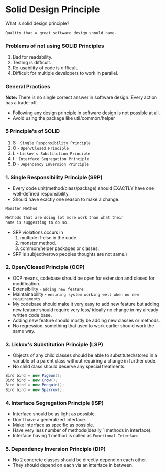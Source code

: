 # Solid Design Principle

What is solid design principle?
```dtd
Quality that a great software design should have.
```
### Problems of not using SOLID Principles
1. Bad for readability.
2. Testing is difficult.
3. Re-usability of code is difficult.
4. Difficult for multiple developers to work in parallel.

### General Practices

**Note:** There is no single correct answer in software design.
Every action has a trade-off.

- Following any design principle in software design is not possible at all.
- Avoid using the package like util/common/helper

### 5 Principle's of SOLID
1. S - ```Single Responsibility Principle```
2. O - ```Open/Closed Principle```
3. L - ```Liskov's Substitution Principle```
4. I - ```Interface Segregation Principle```
5. D - ```Dependency Inversion Principle```

### 1. Single Responsibility Principle (SRP)

- Every code unit(method/class/package) should EXACTLY have one well-defined responsibility.
- Should have exactly one reason to make a change.

```dtd
Monster Method

Methods that are doing lot more work than what their
name is suggesting to do so.
```
- SRP violations occurs in
  1. multiple if-else in the code.
  2. monster method.
  3. common/helper packages or classes.
- SRP is subjective(two peoples thoughts are not same.)

### 2. Open/Closed Principle (OCP)

- OCP means, codebase should be open for extension and closed for modification.
- Extensibility - ```adding new feature```
- Maintainability - ```ensuring system working well when no new requirements```
- My codebase should make it very easy to add new feature but  adding new feature should require very less/ ideally no change in my already written code base. 
- Adding new feature should mostly be adding new classes or methods.
- No regression, something that used to work earlier should work the same way.

### 3. Liskov's Substitution Principle (LSP)

- Objects of any child classes should be able to substituted/stored in a variable of a parent class without requiring a change in further code.
- No child class should deserve any special treatments.
```java
Bird bird = new Pigeon();
Bird bird = new Crow();
Bird bird = new Penquin();
Bird bird = new Sparrow();
```

### 4. Interface Segregation Principle (ISP)

- Interface should be as light as possible.
- Don't have a generalized interface.
- Make interface as specific as possible.
- Have very less number of methods(ideally 1 methods in interface).
- Interface having 1 method is called as ```Functional Interface```

### 5. Dependency Inversion Principle (DIP)

- No 2 concrete classes should be directly depend on each other.
- They should depend on each via an interface in between.